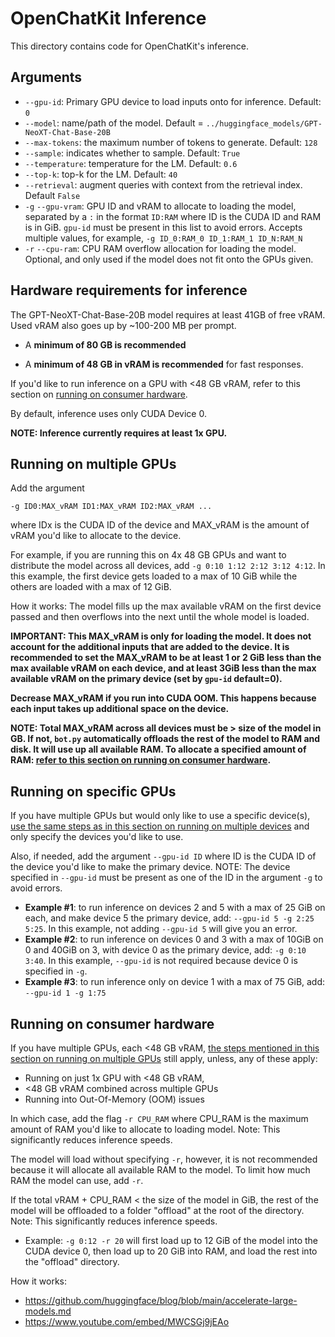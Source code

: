 # OpenChatKit Inference
This directory contains code for OpenChatKit's inference.

## Arguments
- `--gpu-id`: Primary GPU device to load inputs onto for inference. Default: `0`
- `--model`: name/path of the model. Default = `../huggingface_models/GPT-NeoXT-Chat-Base-20B`
- `--max-tokens`: the maximum number of tokens to generate. Default: `128`
- `--sample`: indicates whether to sample. Default: `True`
- `--temperature`: temperature for the LM. Default: `0.6`
- `--top-k`: top-k for the LM. Default: `40`
- `--retrieval`: augment queries with context from the retrieval index. Default `False`
- `-g` `--gpu-vram`: GPU ID and vRAM to allocate to loading the model, separated by a `:` in the format `ID:RAM` where ID is the CUDA ID and RAM is in GiB. `gpu-id` must be present in this list to avoid errors. Accepts multiple values, for example, `-g ID_0:RAM_0 ID_1:RAM_1 ID_N:RAM_N`
- `-r` `--cpu-ram`: CPU RAM overflow allocation for loading the model. Optional, and only used if the model does not fit onto the GPUs given.

## Hardware requirements for inference
The GPT-NeoXT-Chat-Base-20B model requires at least 41GB of free vRAM. Used vRAM also goes up by ~100-200 MB per prompt. 

- A **minimum of 80 GB is recommended** 

- A **minimum of 48 GB in vRAM is recommended** for fast responses.

If you'd like to run inference on a GPU with <48 GB vRAM, refer to this section on [running on consumer hardware](#running-on-consumer-hardware).

By default, inference uses only CUDA Device 0.

**NOTE: Inference currently requires at least 1x GPU.**

## Running on multiple GPUs
Add the argument 

```-g ID0:MAX_vRAM ID1:MAX_vRAM ID2:MAX_vRAM ...``` 

where IDx is the CUDA ID of the device and MAX_vRAM is the amount of vRAM you'd like to allocate to the device.

For example, if you are running this on 4x 48 GB GPUs and want to distribute the model across all devices, add ```-g 0:10 1:12 2:12 3:12 4:12```. In this example, the first device gets loaded to a max of 10 GiB while the others are loaded with a max of 12 GiB.

How it works: The model fills up the max available vRAM on the first device passed and then overflows into the next until the whole model is loaded.

**IMPORTANT: This MAX_vRAM is only for loading the model. It does not account for the additional inputs that are added to the device. It is recommended to set the MAX_vRAM to be at least 1 or 2 GiB less than the max available vRAM on each device, and at least 3GiB less than the max available vRAM on the primary device (set by `gpu-id` default=0).**

**Decrease MAX_vRAM if you run into CUDA OOM. This happens because each input takes up additional space on the device.**

**NOTE: Total MAX_vRAM across all devices must be > size of the model in GB. If not, `bot.py` automatically offloads the rest of the model to RAM and disk. It will use up all available RAM. To allocate a specified amount of RAM: [refer to this section on running on consumer hardware](#running-on-consumer-hardware).**

## Running on specific GPUs
If you have multiple GPUs but would only like to use a specific device(s), [use the same steps as in this section on running on multiple devices](#running-on-multiple-gpus) and only specify the devices you'd like to use. 

Also, if needed, add the argument `--gpu-id ID` where ID is the CUDA ID of the device you'd like to make the primary device. NOTE: The device specified in `--gpu-id` must be present as one of the ID in the argument `-g` to avoid errors.

- **Example #1**: to run inference on devices 2 and 5 with a max of 25 GiB on each, and make device 5 the primary device, add: `--gpu-id 5 -g 2:25 5:25`. In this example, not adding `--gpu-id 5` will give you an error.
- **Example #2**: to run inference on devices 0 and 3 with a max of 10GiB on 0 and 40GiB on 3, with device 0 as the primary device, add: `-g 0:10 3:40`. In this example, `--gpu-id` is not required because device 0 is specified in `-g`.
- **Example #3**: to run inference only on device 1 with a max of 75 GiB, add: `--gpu-id 1 -g 1:75`


## Running on consumer hardware
If you have multiple GPUs, each <48 GB vRAM, [the steps mentioned in this section on running on multiple GPUs](#running-on-multiple-gpus) still apply, unless, any of these apply:
- Running on just 1x GPU with <48 GB vRAM,
- <48 GB vRAM combined across multiple GPUs
- Running into Out-Of-Memory (OOM) issues

In which case, add the flag `-r CPU_RAM` where CPU_RAM is the maximum amount of RAM you'd like to allocate to loading model. Note: This significantly reduces inference speeds. 

The model will load without specifying `-r`, however, it is not recommended because it will allocate all available RAM to the model. To limit how much RAM the model can use, add `-r`.

If the total vRAM + CPU_RAM < the size of the model in GiB, the rest of the model will be offloaded to a folder "offload" at the root of the directory. Note: This significantly reduces inference speeds.

- Example: `-g 0:12 -r 20` will first load up to 12 GiB of the model into the CUDA device 0, then load up to 20 GiB into RAM, and load the rest into the "offload" directory.

How it works: 
- https://github.com/huggingface/blog/blob/main/accelerate-large-models.md
- https://www.youtube.com/embed/MWCSGj9jEAo
